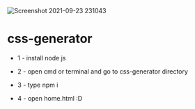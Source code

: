 ![Screenshot 2021-09-23 231043](https://user-images.githubusercontent.com/89915857/134572979-6e9d1ff6-6ceb-470e-8c85-01321361f29e.png)
# css-generator

- 1 - install node js

- 2 - open cmd or terminal and go to css-generator directory
- 3 - type npm i
- 4 - open home.html :D
